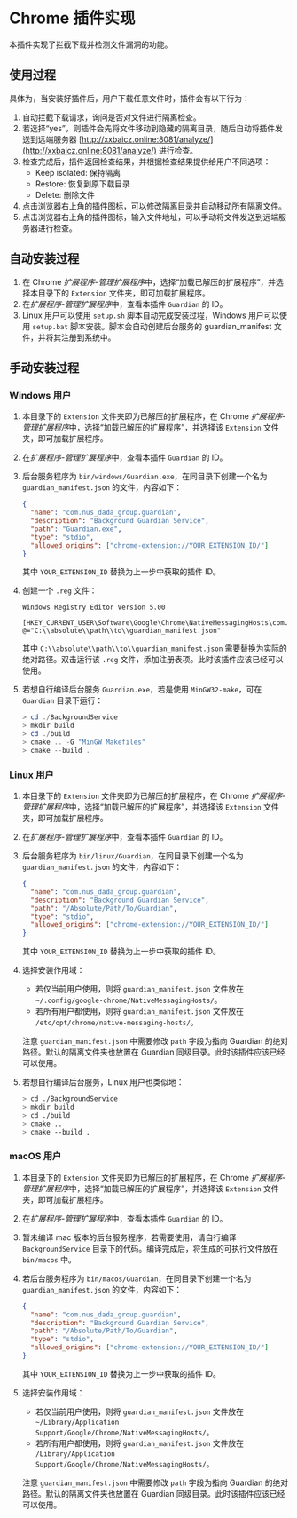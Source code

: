 # Chrome 插件实现

本插件实现了拦截下载并检测文件漏洞的功能。

## 使用过程

具体为，当安装好插件后，用户下载任意文件时，插件会有以下行为：

1. 自动拦截下载请求，询问是否对文件进行隔离检查。
2. 若选择“yes”，则插件会先将文件移动到隐藏的隔离目录，随后自动将插件发送到远端服务器 [http://xxbaicz.online:8081/analyze/](http://xxbaicz.online:8081/analyze/) 进行检查。
3. 检查完成后，插件返回检查结果，并根据检查结果提供给用户不同选项：
   - Keep isolated: 保持隔离
   - Restore: 恢复到原下载目录
   - Delete: 删除文件
4. 点击浏览器右上角的插件图标，可以修改隔离目录并自动移动所有隔离文件。
5. 点击浏览器右上角的插件图标，输入文件地址，可以手动将文件发送到远端服务器进行检查。

## 自动安装过程

1. 在 Chrome *扩展程序-管理扩展程序*中，选择“加载已解压的扩展程序”，并选择本目录下的 `Extension` 文件夹，即可加载扩展程序。
2. 在*扩展程序-管理扩展程序*中，查看本插件 `Guardian` 的 ID。
3. Linux 用户可以使用 `setup.sh` 脚本自动完成安装过程，Windows 用户可以使用 `setup.bat` 脚本安装。脚本会自动创建后台服务的 guardian_manifest 文件，并将其注册到系统中。

## 手动安装过程

### Windows 用户

1. 本目录下的 `Extension` 文件夹即为已解压的扩展程序，在 Chrome *扩展程序-管理扩展程序*中，选择“加载已解压的扩展程序”，并选择该 `Extension` 文件夹，即可加载扩展程序。
2. 在*扩展程序-管理扩展程序*中，查看本插件 `Guardian` 的 ID。
3. 后台服务程序为 `bin/windows/Guardian.exe`，在同目录下创建一个名为 `guardian_manifest.json` 的文件，内容如下：

   ```json
   {
     "name": "com.nus_dada_group.guardian",
     "description": "Background Guardian Service",
     "path": "Guardian.exe",
     "type": "stdio",
     "allowed_origins": ["chrome-extension://YOUR_EXTENSION_ID/"]
   }
   ```

   其中 `YOUR_EXTENSION_ID` 替换为上一步中获取的插件 ID。
4. 创建一个 `.reg` 文件：

   ```reg
   Windows Registry Editor Version 5.00

   [HKEY_CURRENT_USER\Software\Google\Chrome\NativeMessagingHosts\com.nus_dada_group.guardian]
   @="C:\\absolute\\path\\to\\guardian_manifest.json"
   ```

   其中 `C:\\absolute\\path\\to\\guardian_manifest.json` 需要替换为实际的绝对路径。双击运行该 `.reg` 文件，添加注册表项。此时该插件应该已经可以使用。
5. 若想自行编译后台服务 `Guardian.exe`，若是使用 `MinGW32-make`，可在 `Guardian` 目录下运行：

     ```powershell
     > cd ./BackgroundService
     > mkdir build
     > cd ./build
     > cmake .. -G "MinGW Makefiles"
     > cmake --build .
     ```

### Linux 用户

1. 本目录下的 `Extension` 文件夹即为已解压的扩展程序，在 Chrome *扩展程序-管理扩展程序*中，选择“加载已解压的扩展程序”，并选择该 `Extension` 文件夹，即可加载扩展程序。
2. 在*扩展程序-管理扩展程序*中，查看本插件 `Guardian` 的 ID。
3. 后台服务程序为 `bin/linux/Guardian`，在同目录下创建一个名为 `guardian_manifest.json` 的文件，内容如下：

   ```json
   {
     "name": "com.nus_dada_group.guardian",
     "description": "Background Guardian Service",
     "path": "/Absolute/Path/To/Guardian",
     "type": "stdio",
     "allowed_origins": ["chrome-extension://YOUR_EXTENSION_ID/"]
   }
   ```

   其中 `YOUR_EXTENSION_ID` 替换为上一步中获取的插件 ID。
4. 选择安装作用域：

   - 若仅当前用户使用，则将 `guardian_manifest.json` 文件放在 `~/.config/google-chrome/NativeMessagingHosts/`。
   - 若所有用户都使用，则将 `guardian_manifest.json` 文件放在 `/etc/opt/chrome/native-messaging-hosts/`。

   注意 `guardian_manifest.json` 中需要修改 `path` 字段为指向 Guardian 的绝对路径。默认的隔离文件夹也放置在 Guardian 同级目录。此时该插件应该已经可以使用。

5. 若想自行编译后台服务，Linux 用户也类似地：

    ```bash
    > cd ./BackgroundService
    > mkdir build
    > cd ./build
    > cmake ..
    > cmake --build .
    ```

### macOS 用户

1. 本目录下的 `Extension` 文件夹即为已解压的扩展程序，在 Chrome *扩展程序-管理扩展程序*中，选择“加载已解压的扩展程序”，并选择该 `Extension` 文件夹，即可加载扩展程序。
2. 在*扩展程序-管理扩展程序*中，查看本插件 `Guardian` 的 ID。
3. 暂未编译 mac 版本的后台服务程序，若需要使用，请自行编译 `BackgroundService` 目录下的代码。编译完成后，将生成的可执行文件放在 `bin/macos` 中。
4. 若后台服务程序为 `bin/macos/Guardian`，在同目录下创建一个名为 `guardian_manifest.json` 的文件，内容如下：

   ```json
   {
     "name": "com.nus_dada_group.guardian",
     "description": "Background Guardian Service",
     "path": "/Absolute/Path/To/Guardian",
     "type": "stdio",
     "allowed_origins": ["chrome-extension://YOUR_EXTENSION_ID/"]
   }
   ```

   其中 `YOUR_EXTENSION_ID` 替换为上一步中获取的插件 ID。
5. 选择安装作用域：

   - 若仅当前用户使用，则将 `guardian_manifest.json` 文件放在 `~/Library/Application Support/Google/Chrome/NativeMessagingHosts/`。
   - 若所有用户都使用，则将 `guardian_manifest.json` 文件放在 `/Library/Application Support/Google/Chrome/NativeMessagingHosts/`。

   注意 `guardian_manifest.json` 中需要修改 `path` 字段为指向 Guardian 的绝对路径。默认的隔离文件夹也放置在 Guardian 同级目录。此时该插件应该已经可以使用。
